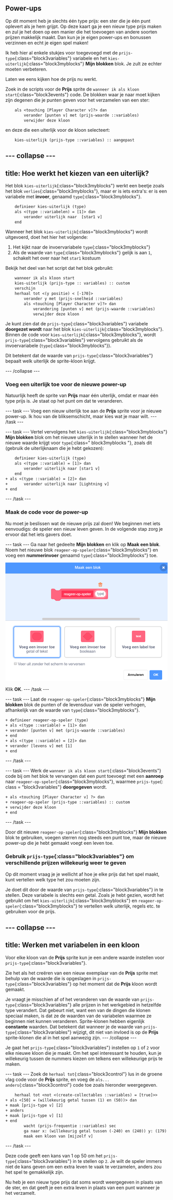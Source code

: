 ## Power-ups

Op dit moment heb je slechts één type prijs: een ster die je één punt oplevert als je hem grijpt. Op deze kaart ga je een nieuw type prijs maken en zul je het doen op een manier die het toevoegen van andere soorten prijzen makkelijk maakt. Dan kun je je eigen power-ups en bonussen verzinnen en echt je eigen spel maken!

Ik heb hier al enkele stukjes voor toegevoegd met de `prijs-type`{:class="block3variables"} variabele en het `kies-uiterlijk`{:class="block3myblocks"} **Mijn blokken** blok. Je zult ze echter moeten verbeteren.

Laten we eens kijken hoe de prijs nu werkt.

Zoek in de scripts voor de **Prijs** sprite de `wanneer ik als kloon start`{:class="block3events"} code. De blokken waar je naar moet kijken zijn degenen die je punten geven voor het verzamelen van een ster:

```blocks3
    als <touching [Player Character v]?> dan
        verander [punten v] met (prijs-waarde ::variables)
        verwijder deze kloon
```

en deze die een uiterlijk voor de kloon selecteert:

```blocks3
    kies-uiterlijk (prijs-type ::variables) :: aangepast
```

## \--- collapse \---

## title: Hoe werkt het kiezen van een uiterlijk?

Het blok `kies-uiterlijk`{:class="block3myblocks"} werkt een beetje zoals het blok `verlies`{:class="block3myblocks"}, maar er is iets extra's: er is een variabele met **invoer**, genaamd `type`{:class="block3myblocks"}.

```blocks3
    definieer kies-uiterlijk (type)
    als <(type ::variabelen) = [1]> dan
        verander uiterlijk naar  [star1 v]
    end
```

Wanneer het blok `kies-uiterlijk`{:class="block3myblocks"} wordt uitgevoerd, doet het hier het volgende:

1. Het kijkt naar de invoervariabele `type`{:class="block3myblocks"}
2. Als de waarde van `type`{:class="block3myblocks"} gelijk is aan `1`, schakelt het over naar het `star1` kostuum

Bekijk het deel van het script dat het blok gebruikt:

```blocks3
    wanneer ik als kloon start
    kies-uiterlijk (prijs-type :: variables) :: custom
    verschijn
    herhaal tot <(y positie) < [-170]>
        verander y met (prijs-snelheid ::variables)
        als <touching [Player Character v]?> dan
            verandering [punten v] met (prijs-waarde ::variables)
            verwijder deze kloon
```

Je kunt zien dat de `prijs-type`{:class="block3variables"} variabele **doorgezet wordt** naar het blok `kies-uiterlijk`{:class="block3myblocks"}. Binnen de code voor `kies-uiterlijk`{:class="block3myblocks"}, wordt `prijs-type`{:class="block3variables"} vervolgens gebruikt als de invoervariabele (`type`{:class="block3myblocks"}).

Dit betekent dat de waarde van `prijs-type`{:class="block3variables"} bepaalt welk uiterlijk de sprite-kloon krijgt.

\--- /collapse \---

### Voeg een uiterlijk toe voor de nieuwe power-up

Natuurlijk heeft de sprite van **Prijs** maar één uiterlijk, omdat er maar één type prijs is. Je staat op het punt om dat te veranderen.

\--- task \--- Voeg een nieuw uiterlijk toe aan de **Prijs** sprite voor je nieuwe power-up. Ik hou van de bliksemschicht, maar kies wat je maar wilt. \--- /task \---

\--- task \--- Vertel vervolgens het `kies-uiterlijk`{:class="block3myblocks"} **Mijn blokken** blok om het nieuwe uiterlijk in te stellen wanneer het de nieuwe waarde krijgt voor `type`{:class=" block3myblocks "}, zoals dit \(gebruik de uiterlijknaam die je hebt gekozen\):

```blocks3
    definieer kies-uiterlijk (type)
    als <(type ::variable) = [1]> dan
        verander uiterlijk naar [star1 v]
    end
+ als <(type ::variable) = [2]> dan
+       verander uiterlijk naar [Lightning v]
+ end
```

\--- /task \---

### Maak de code voor de power-up

Nu moet je beslissen wat de nieuwe prijs zal doen! We beginnen met iets eenvoudigs: de speler een nieuw leven geven. In de volgende stap zorg je ervoor dat het iets gavers doet.

\--- task \--- Ga naar het gedeelte **Mijn blokken** en klik op **Maak een blok**. Noem het nieuwe blok `reageer-op-speler`{:class="block3myblocks"} en voeg een **nummerinvoer** genaamd `type`{:class="block3myblocks"} toe.

![Typ de naam voor het blok](images/powerupMakeName.png)

Klik **OK**. \--- /task \---

\--- task \--- Laat de `reageer-op-speler`{:class="block3myblocks"} **Mijn blokken** blok de punten of de levensduur van de speler verhogen, afhankelijk van de waarde van `type`{:class="block3myblocks"}.

```blocks3
+ definieer reageer-op-speler (type)
+ als <(type ::variable) = [1]> dan
+ verander [punten v] met (prijs-waarde ::variables)
+ end
+ als <(type ::variable) = [2]> dan
+ verander [levens v] met [1]
+ end
```

\--- /task \---

\--- task \--- Werk de `wanneer ik als kloon start`{:class="block3events"} code bij om het blok te vervangen dat een punt toevoegt met een **aanroep** naar `reageer-op-speler`{:class="block3myblocks"}, waarmee `prijs-type`{: class = "block3variables"} **doorgegeven** wordt.

```blocks3
+ als <touching [Player Character v] ?> dan
+ reageer-op-speler (prijs-type ::variables) :: custom
+ verwijder deze kloon
+ end
```

\--- /task \---

Door dit nieuwe `reageer-op-speler`{:class="block3myblocks"} **Mijn blokken** blok te gebruiken, voegen sterren nog steeds een punt toe, maar de nieuwe power-up die je hebt gemaakt voegt een leven toe.

### Gebruik `prijs-type`{:class="block3variables"} om verschillende prijzen willekeurig weer te geven

Op dit moment vraag je je wellicht af hoe je elke prijs dat het spel maakt, kunt vertellen welk type het zou moeten zijn.

Je doet dit door de waarde van `prijs-type`{:class="block3variables"} in te stellen. Deze variabele is slechts een getal. Zoals je hebt gezien, wordt het gebruikt om het `kies-uiterlijk`{:class="block3myblocks"} en `reageer-op-speler`{:class="block3myblocks"} te vertellen welk uiterlijk, regels etc. te gebruiken voor de prijs.

## \--- collapse \---

## title: Werken met variabelen in een kloon

Voor elke kloon van de **Prijs** sprite kun je een andere waarde instellen voor `prijs-type`{:class="block3variables"}.

Zie het als het creëren van een nieuw exemplaar van de **Prijs** sprite met behulp van de waarde die is opgeslagen in `prijs-type`{:class="block3variables"} op het moment dat de **Prijs** kloon wordt gemaakt.

Je vraagt je misschien af of het veranderen van de waarde van `prijs-type`{:class="block3variables"} alle prijzen in het werkgebied in hetzelfde type verandert. Dat gebeurt niet, want een van de dingen die klonen speciaal maken, is dat ze de waarden van de variabelen waarmee ze beginnen niet kunnen veranderen. Sprite-klonen hebben eigenlijk **constante** waarden. Dat betekent dat wanneer je de waarde van `prijs-type`{:class="block3variables"} wijzigt, dit niet van invloed is op de **Prijs** sprite-klonen die al in het spel aanwezig zijn. \--- /collapse \---

Je gaat het `prijs-type`{:class="block3variables"} instellen op `1` of `2` voor elke nieuwe kloon die je maakt. Om het spel interessant te houden, kun je willekeurig tussen de nummers kiezen om telkens een willekeurige prijs te maken.

\--- task \--- Zoek de `herhaal tot`{:class="block3control"} lus in de groene vlag code voor de **Prijs** sprite, en voeg de `als... anders`{:class="block3control"} code toe zoals hieronder weergegeven.

```blocks3
    herhaal tot <not <(create-collectables ::variables) = [true]>>
+ als <[50] = (willekeurig getal tussen (1) en (50))> dan
+ maak [prijs-type v] [2]
+ anders
+ maak [prijs-type v] [1]
+ end
        wacht (prijs-frequentie ::variables) sec
        ga naar x: (willekeurig getal tussen (-240) en (240)) y: (179)
        maak een kloon van [mijzelf v]
```

\--- /task \---

Deze code geeft een kans van 1 op 50 om het `prijs-type`{:class="block3variables"} in te stellen op `2`. Je wilt de speler immers niet de kans geven om een extra leven te vaak te verzamelen, anders zou het spel te gemakkelijk zijn.

Nu heb je een nieuw type prijs dat soms wordt weergegeven in plaats van de ster, en dat geeft je een extra leven in plaats van een punt wanneer je het verzamelt.